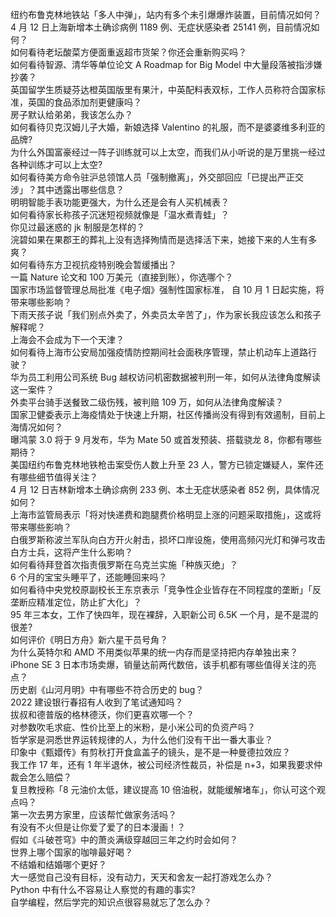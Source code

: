 纽约布鲁克林地铁站「多人中弹」，站内有多个未引爆爆炸装置，目前情况如何？  
4 月 12 日上海新增本土确诊病例 1189 例、无症状感染者 25141 例，目前情况如何？  
如何看待老坛酸菜方便面重返超市货架？你还会重新购买吗？  
如何看待智源、清华等单位论文 A Roadmap for Big Model 中大量段落被指涉嫌抄袭？  
英国留学生质疑芬达橙英国版里有果汁，中英配料表双标，工作人员称符合国家标准，英国的食品添加剂更健康吗？  
房子默认给弟弟，我该怎么办？  
如何看待贝克汉姆儿子大婚，新娘选择 Valentino 的礼服，而不是婆婆维多利亚的品牌?  
为什么外国富豪经过一阵子训练就可以上太空，而我们从小听说的是万里挑一经过各种训练才可以上太空?  
如何看待美方命令驻沪总领馆人员「强制撤离」，外交部回应「已提出严正交涉」？其中透露出哪些信息？  
明明智能手表功能更强大，为什么还是会有人买机械表？  
如何看待家长称孩子沉迷短视频就像是「温水煮青蛙」？  
你见过最迷惑的 jk 制服是怎样的？  
浣碧如果在果郡王的葬礼上没有选择殉情而是选择活下来，她接下来的人生有多爽？  
如何看待东方卫视抗疫特别晚会暂缓播出？  
一篇 Nature 论文和 100 万美元（直接到账），你选哪个？  
国家市场监督管理总局批准《电子烟》强制性国家标准， 自 10 月 1 日起实施，将带来哪些影响？  
下雨天孩子说「我们别点外卖了，外卖员太辛苦了」，作为家长我应该怎么和孩子解释呢？  
上海会不会成为下一个天津？  
如何看待上海市公安局加强疫情防控期间社会面秩序管理，禁止机动车上道路行驶？  
华为员工利用公司系统 Bug 越权访问机密数据被判刑一年，如何从法律角度解读这一案件？  
外卖平台骑手送餐致二级伤残，被判赔 109 万，如何从法律角度解读？  
国家卫健委表示上海疫情处于快速上升期，社区传播尚没有得到有效遏制，目前上海情况如何？  
曝鸿蒙 3.0 将于 9 月发布，华为 Mate 50 或首发预装、搭载骁龙 8，你都有哪些期待？  
美国纽约布鲁克林地铁枪击案受伤人数上升至 23 人，警方已锁定嫌疑人，案件还有哪些细节值得关注？  
4 月 12 日吉林新增本土确诊病例 233 例、本土无症状感染者 852 例，具体情况如何？  
上海市监管局表示「将对快递费和跑腿费价格明显上涨的问题采取措施」，这或将带来哪些影响？  
白俄罗斯称波兰军队向白方开火射击，损坏口岸设施，使用高频闪光灯和弹弓攻击白方士兵，这将产生什么影响？  
如何看待拜登首次指责俄罗斯在乌克兰实施「种族灭绝」？  
6 个月的宝宝头睡平了，还能睡回来吗？  
如何看待中央党校原副校长王东京表示「竞争性企业皆存在不同程度的垄断」「反垄断应精准定位，防止扩大化」？  
95 年三本女，工作了快四年，现在裸辞，入职新公司 6.5K 一个月，是不是混的很差?  
如何评价《明日方舟》新六星干员号角？  
为什么英特尔和 AMD 不用类似苹果的统一内存而是坚持把内存单独出来？  
iPhone SE 3 日本市场卖爆，销量达前两代数倍，该手机都有哪些值得关注的亮点？  
历史剧《山河月明》中有哪些不符合历史的 bug？  
2022 建设银行春招有人收到了笔试通知吗？  
拔叔和德普版的格林德沃，你们更喜欢哪一个？  
对参数吹毛求疵、性价比至上的米粉，是小米公司的负资产吗？  
哲学家是洞悉世界运转规律的人，为什么他们没有干出一番大事业？  
印象中《甄嬛传》有剪秋打开食盒盖子的镜头，是不是一种曼德拉效应？  
我工作 17 年，还有 1 年半退休，被公司经济性裁员，补偿是 n+3，如果我要求仲裁会怎么赔偿？  
复旦教授称「8 元油价太低，建议提高 10 倍油税，就能缓解堵车」，你认可这个观点吗？  
第一次去男方家里，应该帮忙做家务活吗？  
有没有不火但是让你爱了爱了的日本漫画！？  
假如《斗破苍穹》中的萧炎满级穿越回三年之约时会如何？  
世界上哪个国家的咖啡最好喝？  
不结婚和结婚哪个更好？  
大一感觉自己没有目标，没有动力，天天和舍友一起打游戏怎么办？  
Python 中有什么不容易让人察觉的有趣的事实?  
自学编程，然后学完的知识点很容易就忘了怎么办？  
